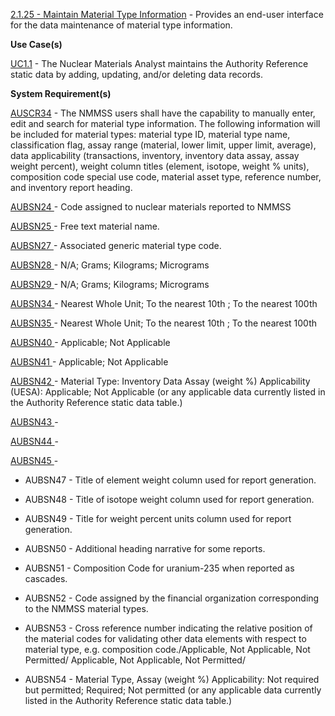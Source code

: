 <a href="https://dev.azure.com/Link-Technologies/NMMSS%20Requirements/_workitems/edit/113/" target="_blank">2.1.25 - Maintain Material Type Information</a> - Provides an end-user interface for the data maintenance of material type information.


**Use Case(s)**

<a href="https://dev.azure.com/Link-Technologies/NMMSS%20Requirements/_workitems/edit/10/" target="_blank">UC1.1</a> - The Nuclear Materials Analyst maintains the Authority Reference static data by adding, updating, and/or deleting data records.

**System Requirement(s)**

<a href="https://dev.azure.com/Link-Technologies/NMMSS%20Requirements/_workitems/edit/389/" target="_blank">AUSCR34</a>  - The NMMSS users shall have the capability to manually enter, edit and search for material type information. The following information will be included for material types: material type ID, material type name, classification flag, assay range (material, lower limit, upper limit, average), data applicability (transactions, inventory, inventory data assay, assay weight percent), weight column titles (element, isotope, weight % units), composition code special use code, material asset type, reference number, and inventory report heading.

<a href="https://dev.azure.com/Link-Technologies/NMMSS%20Requirements/_workitems/edit/390/" target="_blank">AUBSN24 </a> - Code assigned to nuclear materials reported to NMMSS

<a href="https://dev.azure.com/Link-Technologies/NMMSS%20Requirements/_workitems/edit/391/" target="_blank">AUBSN25 </a> - Free text material name.

<a href="https://dev.azure.com/Link-Technologies/NMMSS%20Requirements/_workitems/edit/392/" target="_blank">AUBSN27 </a> - Associated generic material type code.


<a href="https://dev.azure.com/Link-Technologies/NMMSS%20Requirements/_workitems/edit/393/" target="_blank">AUBSN28 </a> - N/A; Grams; Kilograms; Micrograms

<a href="https://dev.azure.com/Link-Technologies/NMMSS%20Requirements/_workitems/edit/394/" target="_blank">AUBSN29 </a> - N/A; Grams; Kilograms; Micrograms


<a href="https://dev.azure.com/Link-Technologies/NMMSS%20Requirements/_workitems/edit/395/" target="_blank">AUBSN34 </a> - Nearest Whole Unit; To the nearest 10th ; To the nearest 100th

<a href="https://dev.azure.com/Link-Technologies/NMMSS%20Requirements/_workitems/edit/396/" target="_blank">AUBSN35 </a> - Nearest Whole Unit; To the nearest 10th ; To the nearest 100th


<a href="https://dev.azure.com/Link-Technologies/NMMSS%20Requirements/_workitems/edit/397/" target="_blank">AUBSN40 </a> - Applicable; Not Applicable

<a href="https://dev.azure.com/Link-Technologies/NMMSS%20Requirements/_workitems/edit/398/" target="_blank">AUBSN41 </a> - Applicable; Not Applicable

<a href="https://dev.azure.com/Link-Technologies/NMMSS%20Requirements/_workitems/edit/399/" target="_blank">AUBSN42 </a> - Material Type: Inventory Data Assay (weight %) Applicability (UESA): Applicable; Not Applicable (or any applicable data currently listed in the Authority Reference static data table.)


<a href="https://dev.azure.com/Link-Technologies/NMMSS%20Requirements/_workitems/edit/400/" target="_blank">AUBSN43 </a> - 

<a href="https://dev.azure.com/Link-Technologies/NMMSS%20Requirements/_workitems/edit/401/" target="_blank">AUBSN44 </a> - 

<a href="https://dev.azure.com/Link-Technologies/NMMSS%20Requirements/_workitems/edit/402/" target="_blank">AUBSN45 </a> - 


- AUBSN47 - Title of element weight column used for report generation.

- AUBSN48 - Title of isotope weight column used for report generation.

- AUBSN49 - Title for weight percent units column used for report generation.

- AUBSN50 - Additional heading narrative for some reports.

- AUBSN51 - Composition Code for uranium-235 when reported as cascades.

- AUBSN52 - Code assigned by the financial organization corresponding to the NMMSS material types.

- AUBSN53 - Cross reference number indicating the relative position of the material codes for validating other data elements with respect to material type, e.g. composition code./Applicable, Not Applicable, Not Permitted/ Applicable, Not Applicable, Not Permitted/

- AUBSN54 - Material Type, Assay (weight %) Applicability: Not required but permitted; Required; Not permitted (or any applicable data currently listed in the Authority Reference static data table.)